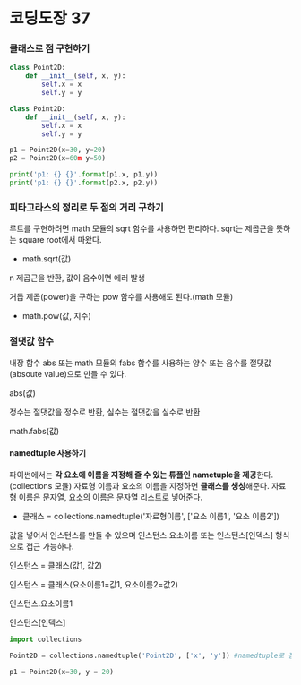 # 코딩도장 37

### 클래스로 점 구현하기

```python
class Point2D:
	def __init__(self, x, y):
		self.x = x
		self.y = y
```

```python
class Point2D:
	def __init__(self, x, y):
		self.x = x
		self.y = y

p1 = Point2D(x=30, y=20)
p2 = Point2D(x=60m y=50)

print('p1: {} {}'.format(p1.x, p1.y))
print('p1: {} {}'.format(p2.x, p2.y))
```





### 피타고라스의 정리로 두 점의 거리 구하기

루트를 구현하려면 math 모듈의 sqrt 함수를 사용하면 편리하다. sqrt는 제곱근을 뜻하는 square root에서 따왔다.

- math.sqrt(값)

n 제곱근을 반환, 값이 음수이면 에러 발생

거듭 제곱(power)을 구하는 pow 함수를 사용해도 된다.(math 모듈)

- math.pow(값, 지수)





### 절댓값 함수

내장 함수 abs 또는 math 모듈의 fabs 함수를 사용하는 양수 또는 음수를 절댓값(absoute value)으로 만들 수 있다.

abs(값)

정수는 절댓값을 정수로 반환, 실수는 절댓값을 실수로 반환

math.fabs(값)





#### namedtuple 사용하기

파이썬에서는 **각 요소에 이름을 지정해 줄 수 있는 튜플인 nametuple을 제공**한다.(collections 모듈) 자료형 이름과 요소의 이름을 지정하면 **클래스를 생성**해준다. 자료형 이름은 문자열, 요소의 이름은 문자열 리스트로 넣어준다.

- 클래스 = collections.namedtuple('자료형이름', ['요소 이름1', '요소 이름2'])

값을 넣어서 인스턴스를 만들 수 있으며 인스턴스.요소이름 또는 인스턴스[인덱스] 형식으로 접근 가능하다.

인스턴스 = 클래스(값1, 값2)

인스턴스 = 클래스(요소이름1=값1, 요소이름2=값2)

인스턴스.요소이름1

인스턴스[인덱스]

```python
import collections

Point2D = collections.namedtuple('Point2D', ['x', 'y']) #namedtuple로 점 표현

p1 = Point2D(x=30, y = 20)
```

